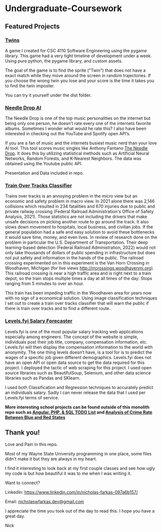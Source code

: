 # Undergraduate-Coursework

## Featured Projects

### [Twins](https://github.com/nickwfarkas/Undergraduate-Coursework/tree/main/CSC-4110-Software_Engineering/Twins-Game)

A game I created for CSC 4110 Software Engineering using the pygame library. This game had a very tight timeline of development under a week. Using pure python, the pygame library, and custom assets.

The goal of the game is to find the sprite ("Twin") that does not have a exact match while they move around the screen in random trajectories. If you choose the wrong twin you lose and your score is the time it takes you to find the twin imposter.

You can try it yourself under the dist folder.

### [Needle Drop AI](https://github.com/nickwfarkas/Undergraduate-Coursework/tree/main/STA-5820-Data_Science/NeedleDropAI)

The Needle Drop is one of the top music personalities on the internet but being only one person, he doesn’t rate every one of the internets favorite albums. Sometimes I wonder what would he rate this? I also have been interested in checking out the YouTube and Spotify open API’s.

If you are a fan of music and the internets busiest music nerd than your love AI tool. This tool scores music singles like Anthony Fantano [The Needle Drop](https://www.youtube.com/@theneedledrop). It does this by utilizing statistical methods such as Artificial Neural Networks, Random Forests, and K-Nearest Neighbors. The data was obtained using the Youtube public API.

Presentation and Data included in repo.

### [Train Over Tracks Classifier](https://github.com/nickwfarkas/Undergraduate-Coursework/tree/main/CSC-5800-Intelligent_Systems/Train_Over_Tracks_Classifier)

Trains over tracks is an annoying problem in the micro view but an economic and safety problem in macro view. In 2021 alone there was 2,146 collisions which resulted in 234 fatalities and 670 injuries due to public and private railway crossing (Federal Railroad Administration's Office of Safety Analysis, 2021). Those statistics are not including the drivers that make unsafe decisions on picking another route to go around the track. It also slows down movement to hospitals, local business, and civilian jobs. If the general population had a safe and easy solution to avoid these bottlenecks it would save time, money, and even lives. In review of research done on the problem in particular the U.S. Department of Transportation. Their deep learning-based detection (Federal Railroad Administration, 2022) would not only take thousands of dollars of public spending in infrastructure but does not put safety and information in the hands of the public. The railroad crossing experimented on in this experiment is the Van Horn Crossing in Woodhaven, Michigan (for live views http://rrcrossings.woodhavenmi.org). This railroad crossing is near a high traffic area and is right next to a train depot, so the train stops multiple times a day at all times of the day. Stops ranging from 5 minutes to over an hour.

This train has been impeding traffic in the Woodhaven area for years now with no sign of a economical solution. Using image classification techniques I set out to create a train over tracks classifier that will warn the public if there is train over tracks and to find a different route.

### [Levels.fyi Salary Forecaster](https://github.com/nickwfarkas/Undergraduate-Coursework/tree/main/STA-6840-Applied_Regression_Analysis/Levels_Salary_Forcaster)

Levels.fyi is one of the most popular salary tracking web applications especially among engineers. The concept of the website is simple, individuals post their job title, company, compensation information, etc. Levels.fyi will then display the compensation information to the world with anonymity. The one thing levels doesn’t have, is a tool for is to predict the wages of a specific job given different demographics. Levels.fyi does not have an open API or open data source to get the data required for this project. I deployed the tactic of web scraping for this project. I used open source libraries such as BeautifulSoup, Selenium, and other data science libraries such as Pandas and SKlearn.

I used both Classification and Regression techniques to accurately predict an individuals salary. Sadly I can never release the data that I used per Levels.fyi terms of service.

__More interesting school projects can be found outside of this monolith repo such as [Angular, PHP, & SQL TODO List](https://github.com/nickwfarkas/TODO-List) and [Analysis of Crime Rate Between Blue and Red States](https://github.com/nickwfarkas/STAT-5030)__

## Thank you!

Love and Pain in this repo.

Most of my Wayne State University programming in one place, some files didn't make it but they are always in my heart.

I find it interesting to look back at my first couple classes and see how ugly my code is but how beautiful it was to me when I was writing it.

Want to connect?

LinkedIn: https://www.linkedin.com/in/nicholas-farkas-097a6b157/

Email: nicholaswfarkas.dev@gmail.com

I appreciate the time you took out of the day to read this. I hope you have a great day.

Nick
